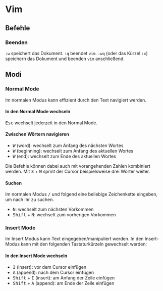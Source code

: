 # Vim

## Befehle

### Beenden
`:w` speichert das Dokument. `:q` beendet `vim`. `:wq` (oder das Kürzel `:x`) speichern das Dokument und beenden `vim` anschließend.

## Modi

### Normal Mode
Im normalen Modus kann effizient durch den Text navigiert werden.

#### In den Normal Mode wechseln
<kbd>Esc</kbd> wechselt jederzeit in den Normal Mode.

#### Zwischen Wörtern navigieren
* <kbd>W</kbd> (word): wechselt zum Anfang des nächsten Wortes
* <kbd>W</kbd> (beginning): wechselt zum Anfang des aktuellen Wortes
* <kbd>W</kbd> (end): wechselt zum Ende des aktuellen Wortes

Die Befehle können dabei auch mit vorangehenden Zahlen kombiniert werden. Mit <kbd>3</kbd> + <kbd>W</kbd> sprint der Cursor beispielsweise drei Wörter weiter.

#### Suchen
Im normalen Modus <kbd>/</kbd> und folgend eine beliebige Zeichenkette eingeben, um nach ihr zu suchen.
* <kbd>N</kbd>: wechselt zum nächsten Vorkommen
* <kbd>Shift</kbd> + <kbd>N</kbd>: wechselt zum vorherigen Vorkommen

### Insert Mode
Im Insert Modus kann Text eingegeben/manipuliert werden. In den Insert-Modus kann mit den folgenden Tastaturkürzeln gewechselt werden:

#### In den Insert Mode wechseln
* <kbd>I</kbd> (insert): vor dem Cursor einfügen
* <kbd>A</kbd> (append): nach dem Cursor einfügen
* <kbd>Shift</kbd> + <kbd>I</kbd> (insert): am Anfang der Zeile einfügen
* <kbd>Shift</kbd> + <kbd>A</kbd> (append): am Ende der Zeile einfügen
